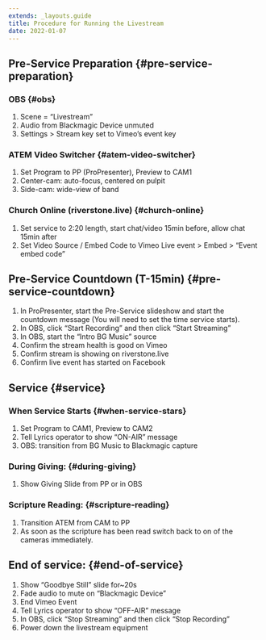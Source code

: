 ```yaml
---
extends: _layouts.guide
title: Procedure for Running the Livestream
date: 2022-01-07
---
```


## Pre-Service Preparation {#pre-service-preparation}

### OBS {#obs}

1. Scene = “Livestream”
2. Audio from Blackmagic Device unmuted
3. Settings > Stream key set to Vimeo’s event key

### ATEM Video Switcher {#atem-video-switcher}

1. Set Program to PP (ProPresenter), Preview to CAM1
2. Center-cam: auto-focus, centered on pulpit
3. Side-cam: wide-view of band

### Church Online (riverstone.live) {#church-online}

1. Set service to 2:20 length, start chat/video 15min before, allow chat 15min after
2. Set Video Source / Embed Code to Vimeo Live event > Embed > “Event embed code”

## Pre-Service Countdown (T-15min) {#pre-service-countdown}

1. In ProPresenter, start the Pre-Service slideshow and start the countdown message (You will need to set the time service starts).
2. In OBS, click “Start Recording” and then click “Start Streaming”
3. In OBS, start the “Intro BG Music” source
4. Confirm the stream health is good on Vimeo
5. Confirm stream is showing on riverstone.live
6. Confirm live event has started on Facebook

## Service {#service}

### When Service Starts {#when-service-stars}

1. Set Program to CAM1, Preview to CAM2
2. Tell Lyrics operator to show “ON-AIR” message
3. OBS: transition from BG Music to Blackmagic capture

### During Giving: {#during-giving}

1. Show Giving Slide from PP or in OBS

### Scripture Reading: {#scripture-reading}

1. Transition ATEM from CAM to PP
2. As soon as the scripture has been read switch back to on of the cameras immediately.

## End of service: {#end-of-service}

1. Show “Goodbye Still” slide for\~20s
2. Fade audio to mute on “Blackmagic Device”
3. End Vimeo Event
4. Tell Lyrics operator to show “OFF-AIR” message
5. In OBS, click “Stop Streaming” and then click “Stop Recording”
6. Power down the livestream equipment
